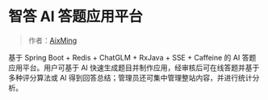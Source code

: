 # 智答 AI 答题应用平台

> 作者：[AixMing](https://github.com/AixMing-Competence)

基于 Spring Boot + Redis + ChatGLM + RxJava + SSE + Caffeine 的 AI 答题应用平台。用户可基于 AI 快速生成题目并制作应用，经审核后可在线答题并基于多种评分算法或 AI 得到回答总结；管理员还可集中管理整站内容，并进行统计分析。

